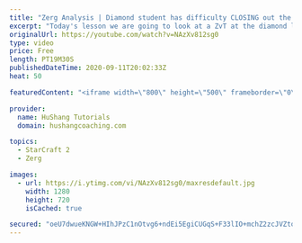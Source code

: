 ```yaml
---
title: "Zerg Analysis | Diamond student has difficulty CLOSING out the MATCH [Starcraft 2]"
excerpt: "Today's lesson we are going to look at a ZvT at the diamond level focusing on the Zerg Analysis. The zerg manages to get into a very strong position but has difficulty closing it out. Let's learn how we can approach this scenario better!  Zerg Analysis | Diamond student has difficulty CLOSING out the"
originalUrl: https://youtube.com/watch?v=NAzXv812sg0
type: video
price: Free
length: PT19M30S
publishedDateTime: 2020-09-11T20:02:33Z
heat: 50

featuredContent: "<iframe width=\"800\" height=\"500\" frameborder=\"0\" src=\"https://www.youtube.com/embed/NAzXv812sg0\" allow=\"accelerometer; autoplay; encrypted-media; gyroscope; picture-in-picture\" allowfullscreen></iframe>"

provider:
  name: HuShang Tutorials
  domain: hushangcoaching.com

topics:
  - StarCraft 2
  - Zerg

images:
  - url: https://i.ytimg.com/vi/NAzXv812sg0/maxresdefault.jpg
    width: 1280
    height: 720
    isCached: true

secured: "oeU7dwueKNGW+HIhJPzC1nOtvg6+ndEi5EgiCUGqS+F33lIO+mchZ2zcJVZtoNvMw74WX1mW8Nkzn++wkl+vAeSUB+tTdC+EQD/QBfyiMCLbPOsDgYzEa6VY9DLnwuG4eoZ6bToxDAOwcedue4zXKijdw4sKGtM9r17AEz3P0p6YiP2QGuYg6dzjALBQOlfeu/hLUMhLjHFUdytvOCGXz1lyeDuhYmaK/6j2YzVVHBKIAqtPK9i4i79LYmu6o5Xmm1vgF8p6IJ/iyouO/pdzp/JmDZ2g8/FwlXrM1H/AoATTHptcWCrndRDTj4MLNPmYNbAx/DvsG2aPLBCMGQVWXke/lu8W6QkNwWye55UycW5vJgMQeXcgivsgxeqHdyAf8J/vJmLJSWrGKNGwOTNoMmROnkqemqz4TMT2RuTrFuQ=;CrTkTAYHQu2iarkl/rJV/g=="
---
```


